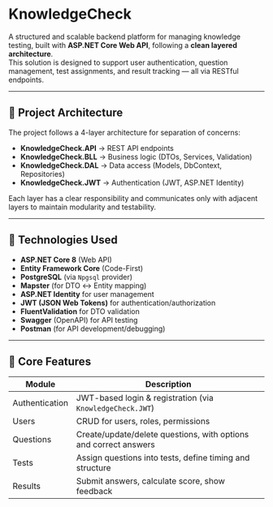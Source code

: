 # KnowledgeCheck

A structured and scalable backend platform for managing knowledge testing, built with **ASP.NET Core Web API**, following a **clean layered architecture**.  
This solution is designed to support user authentication, question management, test assignments, and result tracking — all via RESTful endpoints.

---

## 📐 Project Architecture

The project follows a 4-layer architecture for separation of concerns:

- **KnowledgeCheck.API** → REST API endpoints
- **KnowledgeCheck.BLL** → Business logic (DTOs, Services, Validation)
- **KnowledgeCheck.DAL** → Data access (Models, DbContext, Repositories)
- **KnowledgeCheck.JWT** → Authentication (JWT, ASP.NET Identity)

Each layer has a clear responsibility and communicates only with adjacent layers to maintain modularity and testability.

---

## 🔧 Technologies Used

- **ASP.NET Core 8** (Web API)
- **Entity Framework Core** (Code-First)
- **PostgreSQL** (via `Npgsql` provider)
- **Mapster** (for DTO ↔ Entity mapping)
- **ASP.NET Identity** for user management
- **JWT (JSON Web Tokens)** for authentication/authorization
- **FluentValidation** for DTO validation
- **Swagger** (OpenAPI) for API testing
- **Postman** (for API development/debugging)

---

## 🎯 Core Features

| Module        | Description                                                                 |
|---------------|-----------------------------------------------------------------------------|
| Authentication| JWT-based login & registration (via `KnowledgeCheck.JWT`)                  |
| Users         | CRUD for users, roles, permissions                                          |
| Questions     | Create/update/delete questions, with options and correct answers            |
| Tests         | Assign questions into tests, define timing and structure                    |
| Results       | Submit answers, calculate score, show feedback                             |


